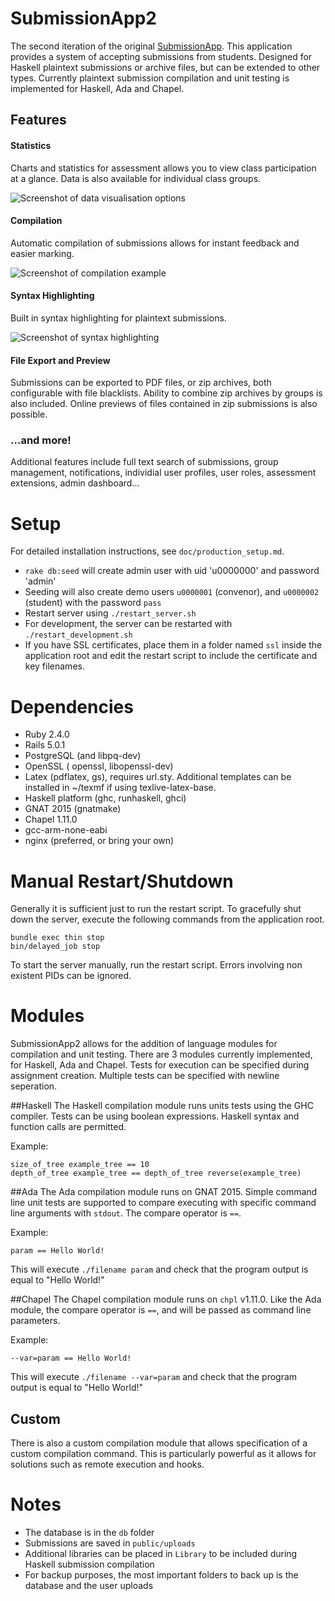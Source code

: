 SubmissionApp2
===

The second iteration of the original [SubmissionApp](https://github.com/bshlgrs/SubmissionApp). This application provides a system of accepting submissions from students. Designed for Haskell plaintext submissions or archive files, but can be extended to other types. Currently plaintext submission compilation and unit testing is implemented for Haskell, Ada and Chapel.

## Features

#### Statistics
Charts and statistics for assessment allows you to view class participation at a glance. Data is also available for individual class groups.

![Screenshot of data visualisation options](https://github.com/frankzhao/SubmissionApp2/raw/master/doc/charts.png)

#### Compilation
Automatic compilation of submissions allows for instant feedback and easier marking.

![Screenshot of compilation example](https://github.com/frankzhao/SubmissionApp2/raw/master/doc/compilation.png)

#### Syntax Highlighting
Built in syntax highlighting for plaintext submissions.

![Screenshot of syntax highlighting](https://github.com/frankzhao/SubmissionApp2/raw/master/doc/syntax-highlight.png)

#### File Export and Preview
Submissions can be exported to PDF files, or zip archives, both configurable with file blacklists. Ability to combine zip archives by groups is also included. Online previews of files contained in zip submissions is also possible.

### ...and more!
Additional features include full text search of submissions, group management, notifications, individial user profiles, user roles, assessment extensions, admin dashboard...

Setup
===

For detailed installation instructions, see `doc/production_setup.md`.

- `rake db:seed` will create admin user with uid 'u0000000' and password 'admin'
- Seeding will also create demo users `u0000001` (convenor), and `u0000002` (student) with the password `pass`
- Restart server using `./restart_server.sh`
- For development, the server can be restarted with `./restart_development.sh`
- If you have SSL certificates, place them in a folder named `ssl` inside the application root and edit the restart script to include the certificate and key filenames.

Dependencies
===

- Ruby 2.4.0
- Rails 5.0.1
- PostgreSQL (and libpq-dev)
- OpenSSL ( openssl, libopenssl-dev)
- Latex (pdflatex, gs), requires url.sty. Additional templates can be installed in ~/texmf if using texlive-latex-base.
- Haskell platform (ghc, runhaskell, ghci)
- GNAT 2015 (gnatmake)
- Chapel 1.11.0
- gcc-arm-none-eabi
- nginx (preferred, or bring your own)

Manual Restart/Shutdown
===

Generally it is sufficient just to run the restart script.
To gracefully shut down the server, execute the following commands from the application root.

```
bundle exec thin stop
bin/delayed_job stop
```

To start the server manually, run the restart script. Errors involving non existent PIDs can be ignored.

Modules
===

SubmissionApp2 allows for the addition of language modules for compilation and unit testing. There are 3 modules currently implemented, for Haskell, Ada and Chapel. Tests for execution can be specified during assignment creation. Multiple tests can be specified with newline seperation.

##Haskell
The Haskell compilation module runs units tests using the GHC compiler. Tests can be using boolean expressions. Haskell syntax and function calls are permitted.

Example:
```
size_of_tree example_tree == 10
depth_of_tree example_tree == depth_of_tree reverse(example_tree)
```

##Ada
The Ada compilation module runs on GNAT 2015. Simple command line unit tests are supported to compare executing with specific command line arguments with `stdout`. The compare operator is `==`.

Example:
```
param == Hello World!
```

This will execute `./filename param` and check that the program output is equal to "Hello World!"

##Chapel
The Chapel compilation module runs on `chpl` v1.11.0. Like the Ada module, the compare operator is `==`, and will be passed as command line parameters.

Example:
```
--var=param == Hello World!
```

This will execute `./filename --var=param` and check that the program output is equal to "Hello World!"

## Custom
There is also a custom compilation module that allows specification of a custom compilation command. This is particularly powerful as it allows for solutions such as remote execution and hooks.

Notes
===

- The database is in the `db` folder
- Submissions are saved in `public/uploads`
- Additional libraries can be placed in `Library` to be included during Haskell submission compilation
- For backup purposes, the most important folders to back up is the database and the user uploads
